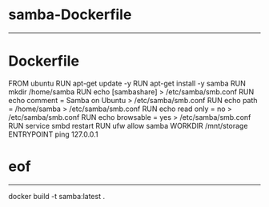 # samba-Dockerfile

---
# Dockerfile
FROM ubuntu
RUN apt-get update -y
RUN apt-get install -y samba
RUN mkdir /home/samba
RUN echo [sambashare] > /etc/samba/smb.conf
RUN echo     comment = Samba on Ubuntu > /etc/samba/smb.conf
RUN echo     path = /home/samba > /etc/samba/smb.conf
RUN echo     read only = no > /etc/samba/smb.conf
RUN echo     browsable = yes > /etc/samba/smb.conf
RUN service smbd restart
RUN ufw allow samba
WORKDIR /mnt/storage
ENTRYPOINT ping 127.0.0.1
# eof

---

docker build -t samba:latest .
